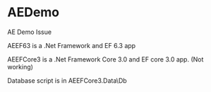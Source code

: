 # AEDemo

AE Demo Issue

AEEF63 is a .Net Framework and EF 6.3 app

AEEFCore3 is a .Net Framework Core 3.0 and EF core 3.0 app. (Not working)

Database script is in AEEFCore3.Data\Db
